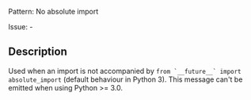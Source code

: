 Pattern: No absolute import

Issue: -

## Description

Used when an import is not accompanied by ``from `__future__` import absolute_import`` (default behaviour in Python 3). This message can't be emitted when using Python >= 3.0.
